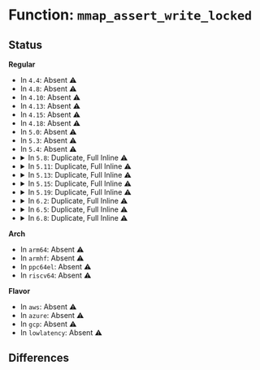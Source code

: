 # Function: <code>mmap_assert_write_locked</code>

## Status
<b>Regular</b>
<ul>
<li>
In <code>4.4</code>: Absent ⚠️
</li>
<li>
In <code>4.8</code>: Absent ⚠️
</li>
<li>
In <code>4.10</code>: Absent ⚠️
</li>
<li>
In <code>4.13</code>: Absent ⚠️
</li>
<li>
In <code>4.15</code>: Absent ⚠️
</li>
<li>
In <code>4.18</code>: Absent ⚠️
</li>
<li>
In <code>5.0</code>: Absent ⚠️
</li>
<li>
In <code>5.3</code>: Absent ⚠️
</li>
<li>
In <code>5.4</code>: Absent ⚠️
</li>
<li>
<details>
<summary>In <code>5.8</code>: Duplicate, Full Inline ⚠️</summary>

**Collision:** Static Duplication

**Inline:** Full

**Transformation:** False

**Instances:**

```
In arch/x86/events/core.c (0)
Location: include/linux/mmap_lock.h:84
Inline: True
```
```
In mm/util.c (0)
Location: include/linux/mmap_lock.h:84
Inline: True
```
```
In mm/mmu_notifier.c (0)
Location: include/linux/mmap_lock.h:84
Inline: True
```
</details>
</li>
<li>
<details>
<summary>In <code>5.11</code>: Duplicate, Full Inline ⚠️</summary>

**Collision:** Static Duplication

**Inline:** Full

**Transformation:** False

**Instances:**

```
In arch/x86/events/core.c (0)
Location: include/linux/mmap_lock.h:168
Inline: True
```
```
In arch/x86/kernel/cpu/sgx/encl.c (0)
Location: include/linux/mmap_lock.h:168
Inline: True
```
```
In mm/util.c (0)
Location: include/linux/mmap_lock.h:168
Inline: True
```
```
In mm/memory.c (0)
Location: include/linux/mmap_lock.h:168
Inline: True
```
```
In mm/mmu_notifier.c (0)
Location: include/linux/mmap_lock.h:168
Inline: True
```
</details>
</li>
<li>
<details>
<summary>In <code>5.13</code>: Duplicate, Full Inline ⚠️</summary>

**Collision:** Static Duplication

**Inline:** Full

**Transformation:** False

**Instances:**

```
In arch/x86/events/core.c (0)
Location: include/linux/mmap_lock.h:168
Inline: True
```
```
In arch/x86/kernel/cpu/sgx/encl.c (0)
Location: include/linux/mmap_lock.h:168
Inline: True
```
```
In mm/util.c (0)
Location: include/linux/mmap_lock.h:168
Inline: True
```
```
In mm/memory.c (0)
Location: include/linux/mmap_lock.h:168
Inline: True
```
```
In mm/mmu_notifier.c (0)
Location: include/linux/mmap_lock.h:168
Inline: True
```
</details>
</li>
<li>
<details>
<summary>In <code>5.15</code>: Duplicate, Full Inline ⚠️</summary>

**Collision:** Static Duplication

**Inline:** Full

**Transformation:** False

**Instances:**

```
In arch/x86/events/core.c (0)
Location: include/linux/mmap_lock.h:159
Inline: True
```
```
In arch/x86/kernel/cpu/sgx/encl.c (0)
Location: include/linux/mmap_lock.h:159
Inline: True
```
```
In mm/util.c (0)
Location: include/linux/mmap_lock.h:159
Inline: True
```
```
In mm/memory.c (0)
Location: include/linux/mmap_lock.h:159
Inline: True
```
```
In mm/mmu_notifier.c (0)
Location: include/linux/mmap_lock.h:159
Inline: True
```
</details>
</li>
<li>
<details>
<summary>In <code>5.19</code>: Duplicate, Full Inline ⚠️</summary>

**Collision:** Static Duplication

**Inline:** Full

**Transformation:** False

**Instances:**

```
In arch/x86/events/core.c (0)
Location: include/linux/mmap_lock.h:159
Inline: True
```
```
In arch/x86/kernel/cpu/sgx/encl.c (0)
Location: include/linux/mmap_lock.h:159
Inline: True
```
```
In mm/util.c (0)
Location: include/linux/mmap_lock.h:159
Inline: True
```
```
In mm/memory.c (0)
Location: include/linux/mmap_lock.h:159
Inline: True
```
```
In mm/mmap.c (0)
Location: include/linux/mmap_lock.h:159
Inline: True
```
```
In mm/hugetlb.c (0)
Location: include/linux/mmap_lock.h:159
Inline: True
```
```
In mm/mmu_notifier.c (0)
Location: include/linux/mmap_lock.h:159
Inline: True
```
```
In mm/khugepaged.c (0)
Location: include/linux/mmap_lock.h:159
Inline: True
```
</details>
</li>
<li>
<details>
<summary>In <code>6.2</code>: Duplicate, Full Inline ⚠️</summary>

**Collision:** Static Duplication

**Inline:** Full

**Transformation:** False

**Instances:**

```
In arch/x86/events/core.c (0)
Location: include/linux/mmap_lock.h:159
Inline: True
```
```
In arch/x86/kernel/cpu/sgx/encl.c (0)
Location: include/linux/mmap_lock.h:159
Inline: True
```
```
In mm/util.c (0)
Location: include/linux/mmap_lock.h:159
Inline: True
```
```
In mm/memory.c (0)
Location: include/linux/mmap_lock.h:159
Inline: True
```
```
In mm/mmap.c (0)
Location: include/linux/mmap_lock.h:159
Inline: True
```
```
In mm/pagewalk.c (0)
Location: include/linux/mmap_lock.h:159
Inline: True
```
```
In mm/hugetlb.c (0)
Location: include/linux/mmap_lock.h:159
Inline: True
```
```
In mm/mmu_notifier.c (0)
Location: include/linux/mmap_lock.h:159
Inline: True
```
```
In mm/khugepaged.c (0)
Location: include/linux/mmap_lock.h:159
Inline: True
```
</details>
</li>
<li>
<details>
<summary>In <code>6.5</code>: Duplicate, Full Inline ⚠️</summary>

**Collision:** Static Duplication

**Inline:** Full

**Transformation:** False

**Instances:**

```
In arch/x86/entry/vdso/vma.c (0)
Location: include/linux/mmap_lock.h:69
Inline: True
```
```
In arch/x86/events/core.c (0)
Location: include/linux/mmap_lock.h:69
Inline: True
```
```
In arch/x86/kernel/process_64.c (0)
Location: include/linux/mmap_lock.h:69
Inline: True
```
```
In arch/x86/kernel/cpu/sgx/driver.c (0)
Location: include/linux/mmap_lock.h:69
Inline: True
```
```
In arch/x86/kernel/cpu/sgx/encl.c (0)
Location: include/linux/mmap_lock.h:69
Inline: True
```
```
In arch/x86/kernel/cpu/sgx/virt.c (0)
Location: include/linux/mmap_lock.h:69
Inline: True
```
```
In arch/x86/mm/pat/memtype.c (0)
Location: include/linux/mmap_lock.h:69
Inline: True
```
```
In kernel/fork.c (0)
Location: include/linux/mmap_lock.h:69
Inline: True
```
```
In kernel/sys.c (0)
Location: include/linux/mmap_lock.h:69
Inline: True
```
```
In kernel/relay.c (0)
Location: include/linux/mmap_lock.h:69
Inline: True
```
```
In kernel/trace/trace_events_user.c (0)
Location: include/linux/mmap_lock.h:69
Inline: True
```
```
In kernel/bpf/syscall.c (0)
Location: include/linux/mmap_lock.h:69
Inline: True
```
```
In kernel/bpf/ringbuf.c (0)
Location: include/linux/mmap_lock.h:69
Inline: True
```
```
In kernel/events/core.c (0)
Location: include/linux/mmap_lock.h:69
Inline: True
```
```
In kernel/events/uprobes.c (0)
Location: include/linux/mmap_lock.h:69
Inline: True
```
```
In mm/shmem.c (0)
Location: include/linux/mmap_lock.h:69
Inline: True
```
```
In mm/util.c (0)
Location: include/linux/mmap_lock.h:69
Inline: True
```
```
In mm/memory.c (0)
Location: include/linux/mmap_lock.h:69
Inline: True
```
```
In mm/mlock.c (0)
Location: include/linux/mmap_lock.h:69
Inline: True
```
```
In mm/mmap.c (0)
Location: include/linux/mmap_lock.h:69
Inline: True
```
```
In mm/mprotect.c (0)
Location: include/linux/mmap_lock.h:69
Inline: True
```
```
In mm/mremap.c (0)
Location: include/linux/mmap_lock.h:69
Inline: True
```
```
In mm/pagewalk.c (0)
Location: include/linux/mmap_lock.h:69
Inline: True
```
```
In mm/vmalloc.c (0)
Location: include/linux/mmap_lock.h:69
Inline: True
```
```
In mm/madvise.c (0)
Location: include/linux/mmap_lock.h:69
Inline: True
```
```
In mm/hugetlb.c (0)
Location: include/linux/mmap_lock.h:69
Inline: True
```
```
In mm/mempolicy.c (0)
Location: include/linux/mmap_lock.h:69
Inline: True
```
```
In mm/mmu_notifier.c (0)
Location: include/linux/mmap_lock.h:69
Inline: True
```
```
In mm/ksm.c (0)
Location: include/linux/mmap_lock.h:69
Inline: True
```
```
In mm/khugepaged.c (0)
Location: include/linux/mmap_lock.h:69
Inline: True
```
```
In mm/secretmem.c (0)
Location: include/linux/mmap_lock.h:69
Inline: True
```
```
In mm/ptdump.c (0)
Location: include/linux/mmap_lock.h:69
Inline: True
```
```
In fs/exec.c (0)
Location: include/linux/mmap_lock.h:69
Inline: True
```
```
In fs/userfaultfd.c (0)
Location: include/linux/mmap_lock.h:69
Inline: True
```
```
In fs/aio.c (0)
Location: include/linux/mmap_lock.h:69
Inline: True
```
```
In fs/binfmt_elf.c (0)
Location: include/linux/mmap_lock.h:69
Inline: True
```
```
In fs/compat_binfmt_elf.c (0)
Location: include/linux/mmap_lock.h:69
Inline: True
```
```
In fs/coredump.c (0)
Location: include/linux/mmap_lock.h:69
Inline: True
```
```
In fs/proc/task_mmu.c (0)
Location: include/linux/mmap_lock.h:69
Inline: True
```
```
In fs/proc/vmcore.c (0)
Location: include/linux/mmap_lock.h:69
Inline: True
```
```
In fs/ext4/file.c (0)
Location: include/linux/mmap_lock.h:69
Inline: True
```
```
In fs/hugetlbfs/inode.c (0)
Location: include/linux/mmap_lock.h:69
Inline: True
```
```
In fs/fuse/dax.c (0)
Location: include/linux/mmap_lock.h:69
Inline: True
```
```
In ipc/shm.c (0)
Location: include/linux/mmap_lock.h:69
Inline: True
```
```
In security/selinux/selinuxfs.c (0)
Location: include/linux/mmap_lock.h:69
Inline: True
```
```
In drivers/video/fbdev/core/fb_defio.c (0)
Location: include/linux/mmap_lock.h:69
Inline: True
```
```
In drivers/scsi/sg.c (0)
Location: include/linux/mmap_lock.h:69
Inline: True
```
```
In drivers/usb/core/devio.c (0)
Location: include/linux/mmap_lock.h:69
Inline: True
```
```
In net/ipv4/tcp.c (0)
Location: include/linux/mmap_lock.h:69
Inline: True
```
</details>
</li>
<li>
<details>
<summary>In <code>6.8</code>: Duplicate, Full Inline ⚠️</summary>

**Collision:** Static Duplication

**Inline:** Full

**Transformation:** False

**Instances:**

```
In arch/x86/entry/vdso/vma.c (0)
Location: include/linux/mmap_lock.h:69
Inline: True
```
```
In arch/x86/events/core.c (0)
Location: include/linux/mmap_lock.h:69
Inline: True
```
```
In arch/x86/kernel/process_64.c (0)
Location: include/linux/mmap_lock.h:69
Inline: True
```
```
In arch/x86/kernel/cpu/sgx/driver.c (0)
Location: include/linux/mmap_lock.h:69
Inline: True
```
```
In arch/x86/kernel/cpu/sgx/encl.c (0)
Location: include/linux/mmap_lock.h:69
Inline: True
```
```
In arch/x86/kernel/cpu/sgx/virt.c (0)
Location: include/linux/mmap_lock.h:69
Inline: True
```
```
In arch/x86/kernel/shstk.c (0)
Location: include/linux/mmap_lock.h:69
Inline: True
```
```
In arch/x86/mm/pat/memtype.c (0)
Location: include/linux/mmap_lock.h:69
Inline: True
```
```
In kernel/fork.c (0)
Location: include/linux/mmap_lock.h:69
Inline: True
```
```
In kernel/sys.c (0)
Location: include/linux/mmap_lock.h:69
Inline: True
```
```
In kernel/relay.c (0)
Location: include/linux/mmap_lock.h:69
Inline: True
```
```
In kernel/trace/trace_events_user.c (0)
Location: include/linux/mmap_lock.h:69
Inline: True
```
```
In kernel/bpf/syscall.c (0)
Location: include/linux/mmap_lock.h:69
Inline: True
```
```
In kernel/bpf/ringbuf.c (0)
Location: include/linux/mmap_lock.h:69
Inline: True
```
```
In kernel/events/core.c (0)
Location: include/linux/mmap_lock.h:69
Inline: True
```
```
In kernel/events/uprobes.c (0)
Location: include/linux/mmap_lock.h:69
Inline: True
```
```
In mm/shmem.c (0)
Location: include/linux/mmap_lock.h:69
Inline: True
```
```
In mm/util.c (0)
Location: include/linux/mmap_lock.h:69
Inline: True
```
```
In mm/memory.c (0)
Location: include/linux/mmap_lock.h:69
Inline: True
```
```
In mm/mlock.c (0)
Location: include/linux/mmap_lock.h:69
Inline: True
```
```
In mm/mmap.c (0)
Location: include/linux/mmap_lock.h:69
Inline: True
```
```
In mm/mprotect.c (0)
Location: include/linux/mmap_lock.h:69
Inline: True
```
```
In mm/mremap.c (0)
Location: include/linux/mmap_lock.h:69
Inline: True
```
```
In mm/pagewalk.c (0)
Location: include/linux/mmap_lock.h:69
Inline: True
```
```
In mm/vmalloc.c (0)
Location: include/linux/mmap_lock.h:69
Inline: True
```
```
In mm/madvise.c (0)
Location: include/linux/mmap_lock.h:69
Inline: True
```
```
In mm/mempolicy.c (0)
Location: include/linux/mmap_lock.h:69
Inline: True
```
```
In mm/mmu_notifier.c (0)
Location: include/linux/mmap_lock.h:69
Inline: True
```
```
In mm/ksm.c (0)
Location: include/linux/mmap_lock.h:69
Inline: True
```
```
In mm/khugepaged.c (0)
Location: include/linux/mmap_lock.h:69
Inline: True
```
```
In mm/secretmem.c (0)
Location: include/linux/mmap_lock.h:69
Inline: True
```
```
In mm/ptdump.c (0)
Location: include/linux/mmap_lock.h:69
Inline: True
```
```
In fs/exec.c (0)
Location: include/linux/mmap_lock.h:69
Inline: True
```
```
In fs/userfaultfd.c (0)
Location: include/linux/mmap_lock.h:69
Inline: True
```
```
In fs/aio.c (0)
Location: include/linux/mmap_lock.h:69
Inline: True
```
```
In fs/binfmt_elf.c (0)
Location: include/linux/mmap_lock.h:69
Inline: True
```
```
In fs/compat_binfmt_elf.c (0)
Location: include/linux/mmap_lock.h:69
Inline: True
```
```
In fs/coredump.c (0)
Location: include/linux/mmap_lock.h:69
Inline: True
```
```
In fs/proc/task_mmu.c (0)
Location: include/linux/mmap_lock.h:69
Inline: True
```
```
In fs/proc/vmcore.c (0)
Location: include/linux/mmap_lock.h:69
Inline: True
```
```
In fs/ext4/file.c (0)
Location: include/linux/mmap_lock.h:69
Inline: True
```
```
In fs/hugetlbfs/inode.c (0)
Location: include/linux/mmap_lock.h:69
Inline: True
```
```
In fs/fuse/dax.c (0)
Location: include/linux/mmap_lock.h:69
Inline: True
```
```
In ipc/shm.c (0)
Location: include/linux/mmap_lock.h:69
Inline: True
```
```
In security/selinux/selinuxfs.c (0)
Location: include/linux/mmap_lock.h:69
Inline: True
```
```
In drivers/video/fbdev/core/fb_defio.c (0)
Location: include/linux/mmap_lock.h:69
Inline: True
```
```
In drivers/scsi/sg.c (0)
Location: include/linux/mmap_lock.h:69
Inline: True
```
```
In drivers/gpu/drm/drm_gem.c (0)
Location: include/linux/mmap_lock.h:69
Inline: True
```
```
In drivers/gpu/drm/drm_gem_shmem_helper.c (0)
Location: include/linux/mmap_lock.h:69
Inline: True
```
```
In drivers/usb/core/devio.c (0)
Location: include/linux/mmap_lock.h:69
Inline: True
```
```
In net/ipv4/tcp.c (0)
Location: include/linux/mmap_lock.h:69
Inline: True
```
</details>
</li>
</ul>
<b>Arch</b>
<ul>
<li>
In <code>arm64</code>: Absent ⚠️
</li>
<li>
In <code>armhf</code>: Absent ⚠️
</li>
<li>
In <code>ppc64el</code>: Absent ⚠️
</li>
<li>
In <code>riscv64</code>: Absent ⚠️
</li>
</ul>
<b>Flavor</b>
<ul>
<li>
In <code>aws</code>: Absent ⚠️
</li>
<li>
In <code>azure</code>: Absent ⚠️
</li>
<li>
In <code>gcp</code>: Absent ⚠️
</li>
<li>
In <code>lowlatency</code>: Absent ⚠️
</li>
</ul>

## Differences
